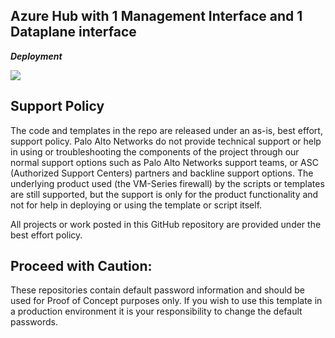 ## Azure Hub with 1 Management Interface and 1 Dataplane interface

***Deployment***

[<img src="http://azuredeploy.net/deploybutton.png"/>](https://portal.azure.com/#create/Microsoft.Template/uri/https%3A%2F%2Fraw.githubusercontent.com%2Fbmenestret%2FAzure%2Fmaster%2FVM-Series-Autoscaling%2Fhub-2interfaces%2FazureDeploy.json)


## Support Policy
The code and templates in the repo are released under an as-is, best effort, support policy. Palo Alto Networks do not provide technical support or help in using or troubleshooting the components of the project through our normal support options such as Palo Alto Networks support teams, or ASC (Authorized Support Centers) partners and backline support options. The underlying product used (the VM-Series firewall) by the scripts or templates are still supported, but the support is only for the product functionality and not for help in deploying or using the template or script itself.

All projects or work posted in this GitHub repository are provided under the best effort policy.

## Proceed with Caution: 
These repositories contain default password information and should be used for Proof of Concept purposes only. If you wish to use this template in a production environment it is your responsibility to change the default passwords. 